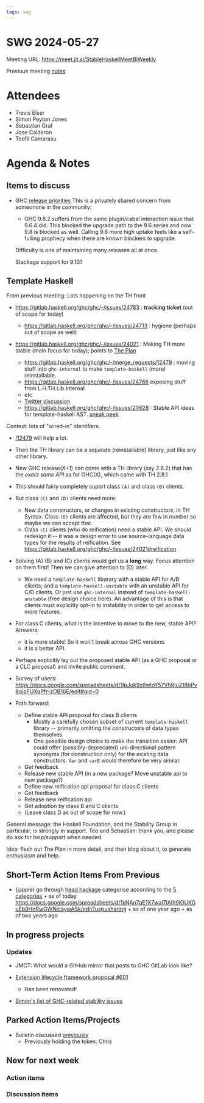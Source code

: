 ```yaml
---
tags: swg
---
```


SWG 2024-05-27
==============

Meeting URL: https://meet.jit.si/StableHaskellMeetBiWeekly

Previous meeting [notes](https://github.com/haskellfoundation/stability/blob/main/meetings/2024-05-13.md)

# Attendees
- Trevis Elser
- Simon Peyton Jones
- Sebastian Graf
- Jose Calderon
- Teofil Camarasu

# Agenda & Notes

## Items to discuss

- GHC [release priorities](https://www.haskell.org/ghc/blog/20240521-ghc-release-priorities.html)
  This is a privately shared concern from someonone in the community:
    - GHC 9.8.2 suffers from the same plugin/cabal interaction issue that 9.6.4 did. This blocked
      the upgrade path to the 9.6 series and now 9.8 is blocked as well. Calling 9.6 more high
      uptake feels like a self-fulling prophecy when there are known blockers to upgrade.

  Difficulty is one of maintaining many releases all at once.

  Stackage support for 9.10?

## Template Haskell

From previous meeting: Lots happening on the TH front
- https://gitlab.haskell.org/ghc/ghc/-/issues/24783 : **tracking ticket** (out of scope for today)
    - https://gitlab.haskell.org/ghc/ghc/-/issues/24713 : hygiene (perhaps out of scope as well)

 - https://gitlab.haskell.org/ghc/ghc/-/issues/24021 : Making TH more stable (main focus for today); points to [The Plan](https://gitlab.haskell.org/ghc/ghc/-/wikis/template-haskell/Plan-to-Stabilise-Template-Haskell)
    - https://gitlab.haskell.org/ghc/ghc/-/merge_requests/12479 : moving stuff into `ghc-internal` to make `template-haskell` (more) reinstallable.
    - https://gitlab.haskell.org/ghc/ghc/-/issues/24766 exposing stuff from L.H.TH.Lib.Internal
    - etc
    - [Twitter discussion](https://x.com/ShriramKMurthi/status/1790047622675267727)
    - https://gitlab.haskell.org/ghc/ghc/-/issues/20828 : Stable API ideas for template-haskell AST. [sneak peek](https://gitlab.haskell.org/ghc/ghc/-/issues/20828#note_503817)

Context: lots of "wired-in" identifiers.
- [!12479](https://gitlab.haskell.org/ghc/ghc/-/merge_requests/12479 ) will help a lot.
- Then the TH library can be a separate (reinstallable) library, just like any other library.
- New GHC release(X+1) can come with a TH library (say 2.8.2) that has the *exact same API* as for GHC(X), which came with TH 2.8.1
- This should fairly completely suport class `(A)` and class `(B)` clients.
- But class `(C)` and `(D)` clients need more:
    - New data constructors, or changes in existing constructors, in TH Syntax.  Class ``(D)`` clients are affected, but they are few in number so maybe we can accept that.
    - Class ``(C)`` clients (who do reification) need a stable API.  We should redesign it -- it was a design error to use source-language data types for the results of reification.   See https://gitlab.haskell.org/ghc/ghc/-/issues/24021#reification
- Solving (A) (B) and \(C) clients would get us a **long** way.   Focus attention on them first!  Then we can give attention to (D) later.
    - We need a `template-haskell` libarary with a stable API for A/B clients; and a `template-haskell-unstable` with an unstable API for C/D clients.   Or just use `ghc-internal` instead of `template-haskell-unstable` (free design choice here).  An advantage of this is that clients must explicitly opt-in to instability in order to get access to more features.
- For class C clients, what is the incentive to move to the new, stable API?  Answers:
    - it is more stable!  So it won't break across GHC versions.
    - it is a better API.

- Perhaps explicitly lay out the proposed stable API (as a GHC proposal or a CLC proposal) and invite public comment.
- Survey of users: https://docs.google.com/spreadsheets/d/1IpJuk9x6wIoY57VhRlu218bPv8qiqFUXqPfr-zOB16E/edit#gid=0

- Path forward:
  - Define stable API proposal for class B clients
      - Mostly a carefully chosen subset of current `template-haskell` library -- primarily omitting the constructors of data types themselves
      - One possible design choice to make the transition easier: API could offer (possibly-deprecated) uni-directional pattern synonyms (for construction only) for the existing data constructors.  `Var` and `varE` would therefore be very similar.
  - Get feedback
  - Release new stable API (in a new package? Move unstable api to new package?)
  - Define new reification api proposal for class C clients
  - Get feedback
  - Release new reification api
  - Get adoption by class B and C clients
  - (Leave class D as out of scope for now.)

General message: the Haskell Foundation, and the Stability Group in particular, is strongly in support.  Teo and Sebastian: thank you, and please do ask for help/support when needed.

Idea: flesh out The Plan in more detail, and then blog about it, to generate enthusiasm and help.

## Short-Term Action Items From Previous

  - (jappie)
     go through [head.hackage](https://gitlab.haskell.org/ghc/head.hackage/-/tree/master/patches?ref_type=heads
 ) categorise according to the [5 categories](https://docs.google.com/document/d/1sX_rXHx8Mj3Kae9GalR2BwZ5-xzl7UpnpMBwl4dqsWY/edit)
        + as of today
           https://docs.google.com/spreadsheets/d/1xNAn7qE1X7waI7lAIh9lOUKGuEb9HnRwGWNicaywASk/edit?usp=sharing
        + as of one year ago
        + as of two years ago

## In progress projects
### Updates

  - JMCT: What would a GitHub mirror that posts to GHC GitLab look like?

  - [Extension lifecycle framework proposal #601](https://github.com/ghc-proposals/ghc-proposals/pull/601)
    - Has been renovated!

  - [Simon's list of GHC-related stability issues](https://docs.google.com/document/d/1sX_rXHx8Mj3Kae9GalR2BwZ5-xzl7UpnpMBwl4dqsWY/edit?usp=sharing)

## Parked Action Items/Projects

  - Bulletin discussed [previously](https://github.com/haskellfoundation/stability/blob/main/meetings/2022-10-17.md)
    - Previously holding the token: Chris


## New for next week

### Action items

### Discussion items
